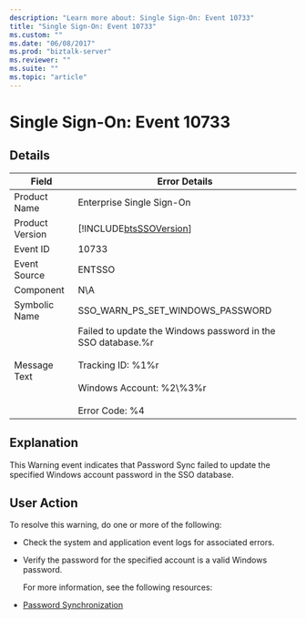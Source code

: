 ```yaml
---
description: "Learn more about: Single Sign-On: Event 10733"
title: "Single Sign-On: Event 10733"
ms.custom: ""
ms.date: "06/08/2017"
ms.prod: "biztalk-server"
ms.reviewer: ""
ms.suite: ""
ms.topic: "article"
---
```

# Single Sign-On: Event 10733
## Details  

| Field | Error Details |
|-----------------|-------------------------------------------------------------------------------------------------------------------------------------------------------------|
|  Product Name   |                                                                  Enterprise Single Sign-On                                                                  |
| Product Version |                                                 [!INCLUDE[btsSSOVersion](../includes/btsssoversion-md.md)]                                                  |
|    Event ID     |                                                                            10733                                                                            |
|  Event Source   |                                                                           ENTSSO                                                                            |
|    Component    |                                                                             N\A                                                                             |
|  Symbolic Name  |                                                              SSO_WARN_PS_SET_WINDOWS_PASSWORD                                                               |
|  Message Text   | Failed to update the Windows password in the SSO database.%r<br /><br /> Tracking ID: %1%r<br /><br /> Windows Account: %2\\%3%r<br /><br /> Error Code: %4 |

## Explanation  
 This Warning event indicates that Password Sync failed to update the specified Windows account password in the SSO database.  

## User Action  
 To resolve this warning, do one or more of the following:  

- Check the system and application event logs for associated errors.  

- Verify the password for the specified account is a valid Windows password.  

  For more information, see the following resources:  

- [Password Synchronization](../core/password-synchronization2.md)
